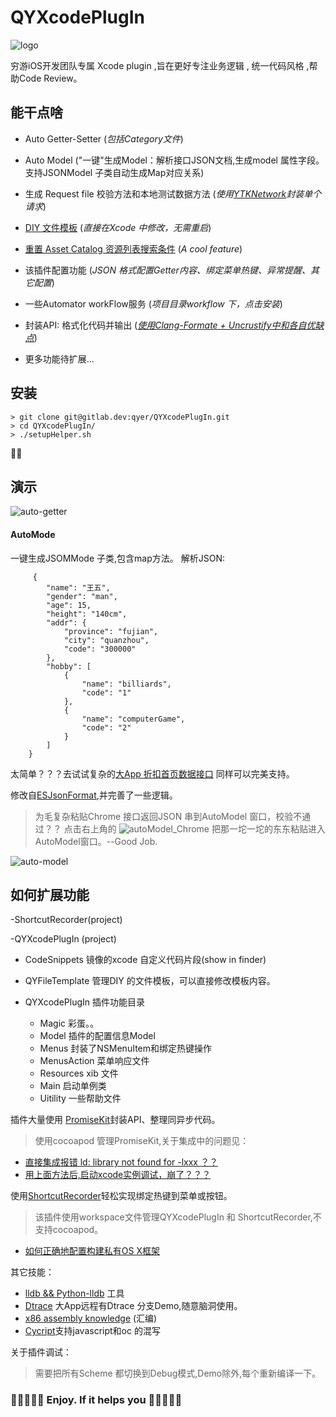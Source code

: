 # QYXcodePlugIn

![logo](http://gitlab.dev/TangBin/QYXcodePlugIn/raw/master/logo.png)

穷游iOS开发团队专属 Xcode plugin ,旨在更好专注业务逻辑 , 统一代码风格 ,帮助Code Review。

## 能干点啥
* Auto Getter-Setter   (*包括Category文件*)
* Auto Model ("一键"生成Model：解析接口JSON文档,生成model 属性字段。支持JSONModel 子类自动生成Map对应关系)
* 生成 Request file 校验方法和本地测试数据方法  (*使用[YTKNetwork](https://github.com/yuantiku/YTKNetwork)封装单个请求*)

* [DIY 文件模板](./fileTemplte/creatFileTemplte.md)  (*直接在Xcode 中修改，无需重启*)

* [重置 Asset Catalog 资源列表搜索条件](./clearCalagoy/modifiedXcode.md) (*A cool feature*)

* 该插件配置功能  (*JSON 格式配置Getter内容、绑定菜单热键、异常提醒、其它配置*)

* 一些Automator workFlow服务 (*项目目录workflow 下，点击安装*)

* 封装API: 格式化代码并输出   (*[使用Clang-Formate + Uncrustify中和各自优缺点](./cfVSUncrustify/clangFormatAnduncrustify.md)*)

* 更多功能待扩展...


## 安装

    > git clone git@gitlab.dev:qyer/QYXcodePlugIn.git
	> cd QYXcodePlugIn/
	> ./setupHelper.sh
	
🍻🍻

## 演示
![auto-getter](http://gitlab.dev/TangBin/QYXcodePlugIn/raw/master/auto-getter.gif)

#### AutoMode
一键生成JSOMMode 子类,包含map方法。
解析JSON:
		
		 {
		    "name": "王五",
		    "gender": "man",
		    "age": 15,
		    "height": "140cm",
		    "addr": {
		        "province": "fujian",
		        "city": "quanzhou",
		        "code": "300000"
		    },
		    "hobby": [
		        {
		            "name": "billiards",
		            "code": "1"
		        },
		        {
		            "name": "computerGame",
		            "code": "2"
		        }
		    ]
		}
太简单？？？去试试复杂的[大App 折扣首页数据接口](https://github.com/qyer-inc/qyer_doc/wiki/QYER-API-DISCOUNT-ZK-DISCOUNT-INDEX)
同样可以完美支持。

修改自[ESJsonFormat](https://github.com/EnjoySR/ESJsonFormat-Xcode),并完善了一些逻辑。
> 为毛复杂粘贴Chrome 接口返回JSON 串到AutoModel 窗口，校验不通过？？
点击右上角的 ![autoModel_Chrome](http://gitlab.dev/TangBin/QYXcodePlugIn/raw/master/autoModel_Chrome.png) 把那一坨一坨的东东粘贴进入AutoModel窗口。--Good Job.
	
![auto-model](http://gitlab.dev/TangBin/QYXcodePlugIn/raw/master/auto-model.gif)
## 如何扩展功能

-ShortcutRecorder(project)
 
-QYXcodePlugIn (project)
 
 * CodeSnippets    镜像的xcode 自定义代码片段(show in finder)
 * QYFileTemplate  管理DIY 的文件模板，可以直接修改模板内容。
 * QYXcodePlugIn   插件功能目录
 
   * Magic 彩蛋。。
   * Model 插件的配置信息Model
   * Menus 封装了NSMenuItem和绑定热键操作
   * MenusAction 菜单响应文件
   * Resources xib 文件
   * Main 启动单例类
   * Uitility 一些帮助文件
 
 
 插件大量使用 [PromiseKit](./promiseKit.md)封装API、整理同异步代码。
 
 > 使用cocoapod 管理PromiseKit,关于集成中的问题见：
 - [直接集成报错 ld: library not found for -lxxx ？？](http://stackoverflow.com/questions/32540495/xcode-plugin-template-cocoapods)
 - [用上面方法后,启动xcode实例调试，崩了？？？](https://github.com/XVimProject/XVim/issues/628)
 
 使用[ShortcutRecorder](https://github.com/Kentzo/ShortcutRecorder)轻松实现绑定热键到菜单或按钮。
 
 > 该插件使用workspace文件管理QYXcodePlugIn 和 ShortcutRecorder,不支持cocoapod。
 - [如何正确地配置构建私有OS X框架](http://jaanus.com/how-to-correcty-configure-building-private-slash-embeddable-os-x-frameworks/)

 其它技能：
 
 - [lldb && Python-lldb](http://www.raywenderlich.com/?s=lldb) 工具
 - [Dtrace](https://www.objc.io/issues/19-debugging/dtrace/) 大App远程有Dtrace 分支Demo,随意脑洞使用。
 - [x86 assembly knowledge](https://www.mikeash.com/pyblog/friday-qa-2011-12-16-disassembling-the-assembly-part-1.html) (汇编)
 - [Cycript](http://www.cycript.org/)支持javascript和oc 的混写
 
 
 关于插件调试：
 > 需要把所有Scheme 都切换到Debug模式,Demo除外,每个重新编译一下。 
 
###  🍻🍻🍻🍻🍻  Enjoy. If it helps you  🎉🎉🎉🎉🎉
